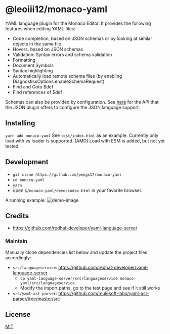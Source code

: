 # @leoiii12/monaco-yaml

YAML language plugin for the Monaco Editor. It provides the following features when editing YAML files:
* Code completion, based on JSON schemas or by looking at similar objects in the same file
* Hovers, based on JSON schemas
* Validation: Syntax errors and schema validation
* Formatting
* Document Symbols
* Syntax highlighting
* Automatically load remote schema files (by enabling DiagnosticsOptions.enableSchemaRequest)
* Find and Goto $def
* Find references of $def

Schemas can also be provided by configuration. See [here](https://github.com/Microsoft/monaco-json/blob/master/src/monaco.d.ts)
for the API that the JSON plugin offers to configure the JSON language support.

## Installing

`yarn add monaco-yaml`
See `test/index.html` as an example. Currently only load with vs loader is supported. (AMD)
Load with ESM is added, but not yet tested.

## Development

* `git clone https://github.com/pengx17/monaco-yaml`
* `cd monaco-yaml`
* `yarn`
* open `$/monaco-yaml/demo/index.html` in your favorite browser.

A running example:
![demo-image](test-demo.png)

## Credits
- https://github.com/redhat-developer/yaml-language-server

### Maintain
Manually clone dependencies list below and update the project files accordingly:
- `src/languageservice`: https://github.com/redhat-developer/yaml-language-server
  - `cp yaml-language-server/src/languageservice monaco-yaml/src/languageservice`
  - Modify the import paths, go to the test page and see if it still works
- `src/yaml-ast-parser`: https://github.com/mulesoft-labs/yaml-ast-parser/tree/master/src

## License
[MIT](https://github.com/pengx17/monaco-yaml/blob/master/LICENSE.md)
